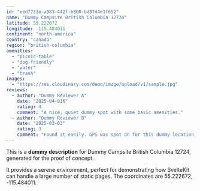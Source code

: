 ```yaml
---
id: "eed7733e-a983-442f-b800-bd87d4e1f652"
name: "Dummy Campsite British Columbia 12724"
latitude: 55.222672
longitude: -115.484011
continent: "north-america"
country: "canada"
region: "british-columbia"
amenities:
  - "picnic-table"
  - "dog-friendly"
  - "water"
  - "trash"
images:
  - "https://res.cloudinary.com/demo/image/upload/v1/sample.jpg"
reviews:
  - author: "Dummy Reviewer A"
    date: "2025-04-016"
    rating: 4
    comment: "A nice, quiet dummy spot with some basic amenities."
  - author: "Dummy Reviewer B"
    date: "2025-03-03"
    rating: 3
    comment: "Found it easily. GPS was spot on for this dummy location."
---
```


This is a **dummy description** for Dummy Campsite British Columbia 12724, generated for the proof of concept.

It provides a serene environment, perfect for demonstrating how SvelteKit can handle a large number of static pages. The coordinates are 55.222672, -115.484011.
